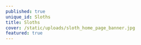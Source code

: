 ```yaml
---
published: true
unique_id: Sloths
title: Sloths
cover: /static/uploads/sloth_home_page_banner.jpg
featured: true
---
```


